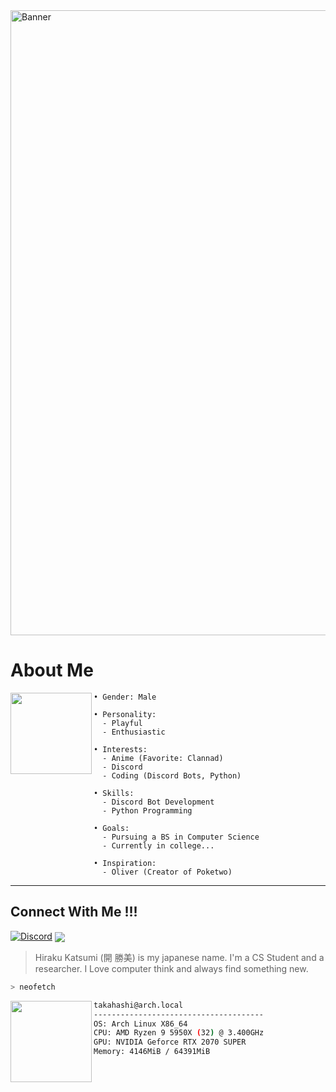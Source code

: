 <img src="https://i.pinimg.com/originals/df/28/4a/df284a3abd538a8c7fc75dd6892876e1.gif" alt="Banner" style="width: 1000px; height: auto; display: block; margin-left: auto; margin-right: auto;" />

# About Me
<img src="https://ih1.redbubble.net/image.5090038845.1125/raf,360x360,075,t,fafafa:ca443f4786.u9.jpg" width="130px height=100%" align="left" />

```
• Gender: Male

• Personality: 
  - Playful
  - Enthusiastic

• Interests:
  - Anime (Favorite: Clannad)
  - Discord
  - Coding (Discord Bots, Python)

• Skills:
  - Discord Bot Development
  - Python Programming

• Goals:
  - Pursuing a BS in Computer Science
  - Currently in college...

• Inspiration:
  - Oliver (Creator of Poketwo)

```
--------------------------------------------------------------------------------------------------------------------------

## Connect With Me !!!
[![Discord](https://img.shields.io/badge/Discord-7289DA?style=for-the-badge&logo=discord)](https://discord.gg/nmrAVfva)
<img src="assets/New Project 2 [6D5E478].png" align="center"/>

> Hiraku Katsumi (開 勝美) is my japanese name. I'm a CS Student and a researcher. I Love computer think and always find something new.

```bash
> neofetch
```
<img src="https://i.redd.it/voxqwwguwbya1.jpg" width="130px" align="left" />

```bash
takahashi@arch.local
--------------------------------------
OS: Arch Linux X86_64
CPU: AMD Ryzen 9 5950X (32) @ 3.400GHz
GPU: NVIDIA Geforce RTX 2070 SUPER
Memory: 4146MiB / 64391MiB
```
